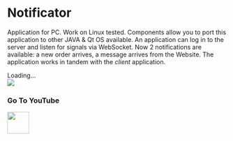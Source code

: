 Notificator
===

Application for PC.
Work on Linux tested.
Components allow you to port this application to other JAVA & Qt OS available.
An application can log in to the server and listen for signals via WebSocket.
Now 2 notifications are available: a new order arrives, a message arrives from the Website.
The application works in tandem with the *client* application.

<div style="max-width: 680px;">
    <div class="PrettyImageLoading">Loading...</div>
    <div class="PrettyImage">
        <img src="/km-shop/images/pc-preview.png">
    </div>
</div>


### Go To YouTube

<a target="_blank" href="https://youtu.be/Mk1VtxWvy9s">
    <img src="/km-shop/images/btn_youtube.gif" style="height: 50px;">
</a>